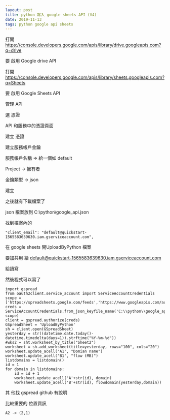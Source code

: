 ```yaml
---
layout: post
title: python 寫入 google sheets API (V4)
date: 2019-11-13
tags: python google api sheets
---
```


打開 https://console.developers.google.com/apis/library/drive.googleapis.com?q=drive

要 啟用 Google drive API

打開 https://console.developers.google.com/apis/library/sheets.googleapis.com?q=Sheets

要 啟用 Google Sheets API

管理 API

選 憑證

API 和服務中的憑證頁面

建立 憑證

建立服務帳戶金鑰

服務帳戶名稱 => 給一個如 default

Project -> 擁有者

金鑰類型 -> json

建立 

之後就有下載檔案了

json 檔案放到 C:\python\google_api.json

找到檔案內的
```
"client_email": "default@quickstart-1565583639630.iam.gserviceaccount.com",
```

在 google sheets 開UploadByPython 檔案

要加共用 給 default@quickstart-1565583639630.iam.gserviceaccount.com

給讀寫

然後程式可以寫了

```
import gspread
from oauth2client.service_account import ServiceAccountCredentials
scope = ['https://spreadsheets.google.com/feeds','https://www.googleapis.com/auth/drive']
creds = ServiceAccountCredentials.from_json_keyfile_name('C:\\python\\google_api.json', scope)
client = gspread.authorize(creds)
GSpreadSheet = 'UploadByPython'
sh = client.open(GSpreadSheet)
yesterday = str((datetime.date.today()-datetime.timedelta(days=1)).strftime("%Y-%m-%d"))
#wks2 = sht.worksheet_by_title("Sheet2")
worksheet = sh.add_worksheet(title=yesterday, rows="100", cols="20")
worksheet.update_acell('A1', "Domian name")
worksheet.update_acell('B1', "flow (MB)")
listdomains = listdomain()
id = 1
for domain in listdomains:
    id = id + 1
    worksheet.update_acell('A'+str(id), domain)
    worksheet.update_acell('B'+str(id), flowdomain(yesterday,domain))
```

其 他找 gspread github 有說明

比較重要的 位置資訊
```
A2 -> (2,1)
```
